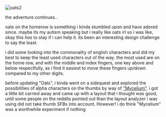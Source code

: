 ![oats2](https://github.com/user-attachments/assets/ed93b0ca-80d2-46fd-941e-9a3556c09d47)

the adventure continues.. 

oats on the homerow is something i kinda stumbled upon and have adored since. maybe its my autism speaking but i really like oats irl so i was like, okay this *has* to stay if i can help it. its been an interesting design challenge to say the least. 

i did some looking into the commonality of english characters and did my best to keep the least used characters out of the way. the most used are on the home row, and with the middle and index fingers, one key above and below respectfully, as i find it easiest to move these fingers up/down compared to my other digits. 

before updating "Oats", i kinda went on a sidequest and explored the possibilities of alpha characters on the thumbs by way of ["Mycelium"](https://github.com/rowie324/Mycelium). i got a little bit carried away and came up with a layout that i thought was good, until some people on the reddits pointed out than the layout analyzer i was using did not take thumb SFBs into account. However! i do think "Mycelium" was a worthwhile experiment if nothing 
